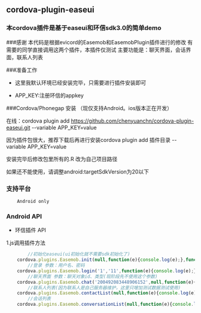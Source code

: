 ## cordova-plugin-easeui ##

### 本cordova插件是基于easeui和环信sdk3.0的简单demo

###感谢
		本代码是根据evicord的Easemob和EasemobPlugin插件进行的修改
		有需要的同学直接调用这两个插件，本插件仅测试
		主要功能是：聊天界面，会话界面，联系人列表
	
###准备工作

 - 这里我默认环境已经安装完毕，只需要进行插件安装即可
  
 - APP_KEY:注册环信的appkey
		

###Cordova/Phonegap 安装 （现仅支持Android。ios版本正在开发）

   在线：cordova plugin add https://github.com/chenyuanchn/cordova-plugin-easeui.git --variable APP_KEY=value
    
   因为插件包很大，推荐下载后再进行安装cordova plugin add 插件目录 --variable APP_KEY=value
    
   安装完毕后修改包里所有的.R 改为自己项目路径
    
   如果还不能使用，请调整android:targetSdkVersion为20以下
   
### 支持平台

		Android only
		
### Android API

+ 环信插件 API
    		
1.js调用插件方法
```js
		//初始化easeui(ui初始化就不需要sdk初始化了)
  	cordova.plugins.Easemob.init(null,function(e){console.log(e);},function(e){console.log(e);});
		//登录 参数：用户名、密码
    cordova.plugins.Easemob.login('1','11',function(e){console.log(e);},function(e){console.log(e);});
		//聊天界面 参数：聊天对象id、类型(现阶段先不使用这个参数)
  	cordova.plugins.Easemob.chat('200492083448906152',null,function(e){console.log(e);},function(e){console.log(e);});
		//联系人列表(因为联系人是自己服务器维护，这里只增加测试数据测试使用)
  	cordova.plugins.Easemob.contactList(null,function(e){console.log(e);},function(e){console.log(e);});
		//会话列表
  	cordova.plugins.Easemob.conversationList(null,function(e){console.log(e);},function(e){console.log(e);});

  
```